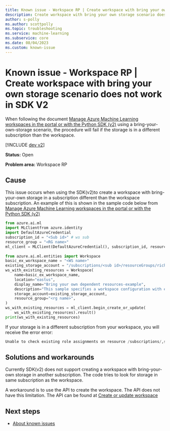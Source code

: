 ```yaml
---
title: Known issue - Workspace RP | Create workspace with bring your own storage scenario does not work in SDK V2 
description: Create workspace with bring your own storage scenario does not work in SDK V2
author: s-polly
ms.author: scottpolly
ms.topic: troubleshooting  
ms.service: machine-learning
ms.subservice: core
ms.date: 08/04/2023
ms.custom: known-issue
---
```


# Known issue  - Workspace RP | Create workspace with bring your own storage scenario does not work in SDK V2 


When following the document [Manage Azure Machine Learning workspaces in the portal or with the Python SDK (v2)](../how-to-manage-workspace.md) using a bring-your-own-storage scenario, the procedure will fail if the storage is in a different subscription than the workspace.

[!INCLUDE [dev v2](../includes/machine-learning-dev-v2.md)]


**Status:** Open

**Problem area:** Workspace RP

## Cause

This issue occurs when using the SDK(v2)to create a workspace with bring-your-own storage in a subscription different than the workspace subscription. An example of this is shown in the sample code below from [Manage Azure Machine Learning workspaces in the portal or with the Python SDK (v2)](../how-to-manage-workspace.md)

```python
from azure.ai.ml
import MLClientfrom azure.identity
import DefaultAzureCredential
subscription_id = "<Sub id>" # ws sub
resource_group = "<RG name>"
ml_client = MLClient(DefaultAzureCredential(), subscription_id, resource_group)
 
from azure.ai.ml.entities import Workspace
basic_ex_workspace_name = "<WS name>"
existing_storage_account = "/subscriptions/<sub id>/resourceGroups/richRG/providers/Microsoft.Storage/storageAccounts/<existing storage account>" # store from different sub
ws_with_existing_resources = Workspace(
    name=basic_ex_workspace_name,
    location="eastus",
    display_name="Bring your own dependent resources-example",
    description="This sample specifies a workspace configuration with existing dependent resources",
    storage_account=existing_storage_account,
    resource_group="<rg name>",
)
ws_with_existing_resources = ml_client.begin_create_or_update(
    ws_with_existing_resources).result()
print(ws_with_existing_resources)
```
If your storage is in a different subscription from your workspace, you will receive the error error:

```python
Unable to check existing role assignments on resource /subscriptions/,sub id of storage>/resourceGroups/<rg>/providers/Microsoft.Storage/storageAccounts/<existing storage>: The Resource 'Microsoft.Storage/storageAccounts/<existing storage>' under resource group '<rg>' was not found
```


## Solutions and workarounds
Currently SDK(v2) does not support creating a workspace with bring-your-own storage in another subscription. The code tries to look for storage in same subscription as the workspace.

A workaround is to use the API to create the workspace. The API does not have this limitation. The API can be found at [Create or update workspace](https://docs.microsoft.com/rest/api/machinelearning/Workspaces/CreateOrUpdateWorkspace)
## Next steps

- [About known issues](azureml-known-issues.md)
